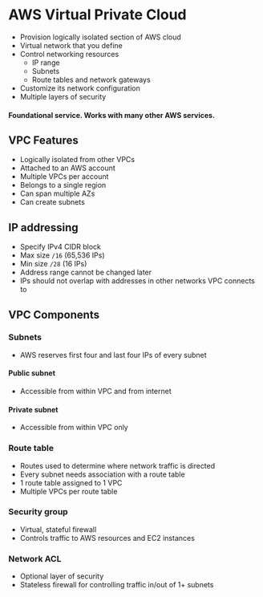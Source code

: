 # AWS Virtual Private Cloud
* Provision logically isolated section of AWS cloud
* Virtual network that you define
* Control networking resources
    * IP range
    * Subnets
    * Route tables and network gateways
* Customize its network configuration
* Multiple layers of security
#### Foundational service. Works with many other AWS services.
## VPC Features
* Logically isolated from other VPCs
* Attached to an AWS account
* Multiple VPCs per account
* Belongs to a single region
* Can span multiple AZs
* Can create subnets
## IP addressing
* Specify IPv4 CIDR block
* Max size `/16` (65,536 IPs)
* Min size `/28` (16 IPs)
* Address range cannot be changed later
* IPs should not overlap with addresses in other networks VPC connects to
## VPC Components
### Subnets
* AWS reserves first four and last four IPs of every subnet
#### Public subnet
* Accessible from within VPC and from internet
#### Private subnet
* Accessible from within VPC only
### Route table
* Routes used to determine where network traffic is directed
* Every subnet needs association with a route table
* 1 route table assigned to 1  VPC
* Multiple VPCs per route table
### Security group
* Virtual, stateful firewall
* Controls traffic to AWS resources and EC2 instances
### Network ACL
* Optional layer of security
* Stateless firewall for controlling traffic in/out of 1+ subnets

